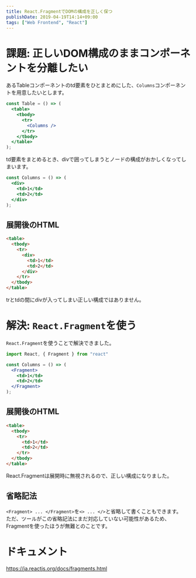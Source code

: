 ```yaml
---
title: React.FragmentでDOMの構成を正しく保つ
publishDate: 2019-04-19T14:14+09:00
tags: ["Web Frontend", "React"]
---
```


# 課題: 正しいDOM構成のままコンポーネントを分離したい

あるTableコンポーネントのtd要素をひとまとめにした、`Columns`コンポーネントを用意したいとします。

```jsx
const Table = () => (
  <table>
    <tbody>
      <tr>
        <Columns />
      </tr>
    </tbody>
  </table>
);
```

td要素をまとめるとき、divで囲ってしまうとノードの構成がおかしくなってしまいます。

```jsx
const Columns = () => (
  <div>
    <td>1</td>
    <td>2</td>
  </div>
);
```

## 展開後のHTML

```html
<table>
  <tbody>
    <tr>
      <div>
        <td>1</td>
        <td>2</td>
      </div>
    </tr>
  </tbody>
</table>
```

trとtdの間にdivが入ってしまい正しい構成ではありません。

# 解決: `React.Fragment`を使う

`React.Fragment`を使うことで解決できました。

```jsx
import React, { Fragment } from "react"

const Columns = () => (
  <Fragment>
    <td>1</td>
    <td>2</td>
  </Fragment>
);
```

## 展開後のHTML

```html
<table>
  <tbody>
    <tr>
      <td>1</td>
      <td>2</td>
    </tr>
  </tbody>
</table>
```

React.Fragmentは展開時に無視されるので、正しい構成になりました。

## 省略記法

`<Fragment> ... </Fragment>`を`<> ... </>`と省略して書くこともできます。  
ただ、ツールがこの省略記法にまだ対応していない可能性があるため、Fragmentを使ったほうが無難とのことです。

# ドキュメント

https://ja.reactjs.org/docs/fragments.html
